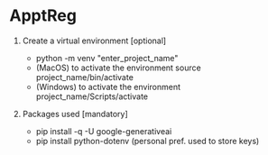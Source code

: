 # ApptReg

1) Create a virtual environment [optional] 
    - python -m venv "enter_project_name"
    - (MacOS) to activate the environment source project_name/bin/activate
    - (Windows) to activate the environment project_name/Scripts/activate

2) Packages used [mandatory]
    - pip install -q -U google-generativeai
    - pip install python-dotenv (personal pref. used to store keys)